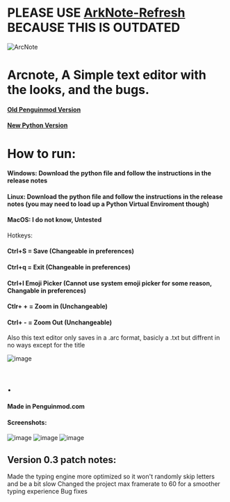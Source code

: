 # PLEASE USE [ArkNote-Refresh](https://github.com/arc360alt/arcnote/tree/ArkNote-Refresh) BECAUSE THIS IS OUTDATED

![ArcNote](https://github.com/user-attachments/assets/08447efd-c5a0-4ad8-99ed-f47eea018fa8)
# Arcnote, A Simple text editor with the looks, and the bugs.

#### [Old Penguinmod Version](https://github.com/arc360alt/arcnote/tree/main#screenshots)
#### [New Python Version](https://github.com/arc360alt/arcnote/blob/main/README.md#how-to-run)

# How to run:
#### Windows: Download the python file and follow the instructions in the release notes
#### Linux: Download the python file and follow the instructions in the release notes (you may need to load up a Python Virtual Enviroment though)
#### MacOS: I do not know, Untested

Hotkeys:
#### Ctrl+S = Save (Changeable in preferences)
#### Ctrl+q = Exit (Changeable in preferences)
#### Ctrl+I Emoji Picker (Cannot use system emoji picker for some reason, Changable in preferences)
#### Ctlr+ + = Zoom in (Unchangeable)
#### Ctrl+ - = Zoom Out (Unchangeable)

Also this text editor only saves in a .arc format, basicly a .txt but diffrent in no ways except for the title

![image](https://github.com/user-attachments/assets/7916025e-3884-47e0-8e00-980f63bbb3fd)

# .

#### Made in **Penguinmod.com**
#### Screenshots:
![image](https://github.com/user-attachments/assets/40dae7a7-9a99-4bb7-8a7c-6d56c39310c6)
![image](https://github.com/user-attachments/assets/208070f1-25d1-4f0b-9b0c-e3f2477c13cd)
![image](https://github.com/user-attachments/assets/d59dd1da-f1aa-4fd6-86f4-e0cb285d56f5)
## Version 0.3 patch notes:
Made the typing engine more optimized so it won't randomly skip letters and be a bit slow
Changed the project max framerate to 60 for a smoother typing experience
Bug fixes
